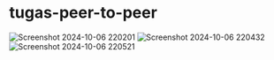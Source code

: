 # tugas-peer-to-peer

![Screenshot 2024-10-06 220201](https://github.com/user-attachments/assets/e43ea6eb-769a-4996-b650-b351f58a61ea)
![Screenshot 2024-10-06 220432](https://github.com/user-attachments/assets/6c46b608-9102-410a-8b90-34038bed1e59)
![Screenshot 2024-10-06 220521](https://github.com/user-attachments/assets/15202ff4-649d-4300-9876-1800d2c3969b)
